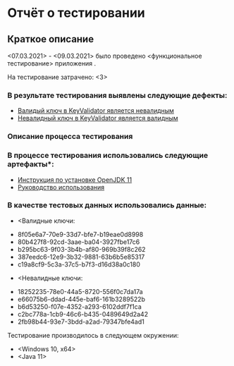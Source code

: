 # Отчёт о тестировании <KeyValidator>

## Краткое описание

<07.03.2021> - <09.03.2021> было проведено <функциональное тестирование> приложения <KeyValidator>.

На тестирование затрачено: <3>

### В результате тестирования выявлены следующие дефекты:
- [Валидый ключ в KeyValidator является невалидным](https://github.com/SokovKirill/Key_Validator_IQA-16/issues/1)
- [Невалидный ключ в KeyValidator является валидным](https://github.com/SokovKirill/Key_Validator_IQA-16/issues/3)

### Описание процесса тестирования

### В процессе тестирования использовались следующие артефакты*:
- [Инструкция по установке OpenJDK 11](https://github.com/netology-code/javaqa-homeworks/blob/master/intro/openjdk11-manual.md)
- [Руководство использования](https://github.com/netology-code/javaqa-homeworks/blob/master/intro/user-manual.md)

### В качестве тестовых данных использовались данные: 
* <Валидные ключи:
-	8f05e6a7-70e9-33d7-bfe7-b19eae0d8998
-	80b427f8-92cd-3aae-ba04-3927fbe17c6
-	b295bc63-9f03-3b4b-af80-969b39f8c262
-	387eedc6-12e9-3b32-9881-63b6b5e85317
-	c19a8cf9-5c3a-37c5-b7f3-d16d38a0c180
>
* <Невалидные ключи:
-	18252235-78e0-44a5-8720-556f0c7da17a
-	e66075b6-ddad-445e-baf6-161b3289522b
-	b6d53250-f07e-4352-a293-6102ddf7f1ca
-	c2bc778a-1cb9-46c6-b435-0489649d2a42
-	2fb98b44-93e7-3bdd-a2ad-79347bfe4ad1
>


Тестирование производилось в следующем окружении:
* <Windows 10, x64>
* <Java 11>
